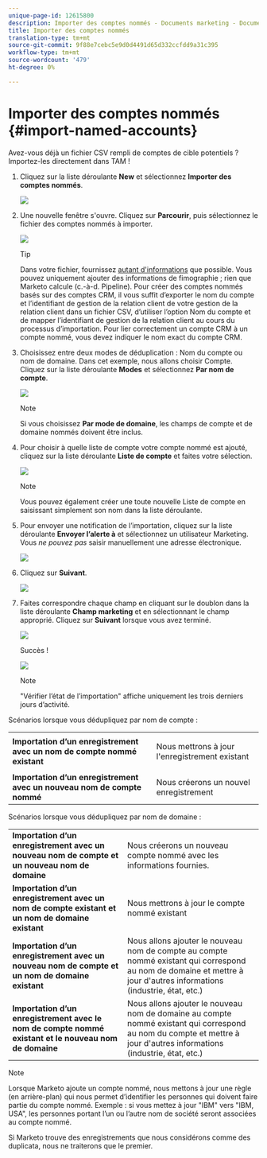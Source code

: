 ```yaml
---
unique-page-id: 12615800
description: Importer des comptes nommés - Documents marketing - Documentation du produit
title: Importer des comptes nommés
translation-type: tm+mt
source-git-commit: 9f88e7cebc5e9d0d4491d65d332ccfdd9a31c395
workflow-type: tm+mt
source-wordcount: '479'
ht-degree: 0%

---
```



# Importer des comptes nommés {#import-named-accounts}

Avez-vous déjà un fichier CSV rempli de comptes de cible potentiels ? Importez-les directement dans TAM !

1. Cliquez sur la liste déroulante **New** et sélectionnez **Importer des comptes nommés**.

   ![](assets/inaone.png)

1. Une nouvelle fenêtre s&#39;ouvre. Cliquez sur **Parcourir**, puis sélectionnez le fichier des comptes nommés à importer.

   ![](assets/inatwo.png)

   >[!TIP]
   >
   >Dans votre fichier, fournissez [autant d&#39;informations](/help/marketo/product-docs/target-account-management/target/named-accounts/named-account-overview.md#named-account-attributes) que possible. Vous pouvez uniquement ajouter des informations de fimographie ; rien que Marketo calcule (c.-à-d. Pipeline). Pour créer des comptes nommés basés sur des comptes CRM, il vous suffit d’exporter le nom du compte et l’identifiant de gestion de la relation client de votre gestion de la relation client dans un fichier CSV, d’utiliser l’option Nom du compte et de mapper l’identifiant de gestion de la relation client au cours du processus d’importation. Pour lier correctement un compte CRM à un compte nommé, vous devez indiquer le nom exact du compte CRM.

1. Choisissez entre deux modes de déduplication : Nom du compte ou nom de domaine. Dans cet exemple, nous allons choisir Compte. Cliquez sur la liste déroulante **Modes** et sélectionnez **Par nom de compte**.

   ![](assets/inathree.png)

   >[!NOTE]
   >
   >Si vous choisissez **Par mode de domaine**, les champs de compte et de domaine nommés doivent être inclus.

1. Pour choisir à quelle liste de compte votre compte nommé est ajouté, cliquez sur la liste déroulante **Liste de compte** et faites votre sélection.

   ![](assets/inafour.png)

   >[!NOTE]
   >
   >Vous pouvez également créer une toute nouvelle Liste de compte en saisissant simplement son nom dans la liste déroulante.

1. Pour envoyer une notification de l’importation, cliquez sur la liste déroulante **Envoyer l’alerte à** et sélectionnez un utilisateur Marketing. Vous _ne pouvez pas_ saisir manuellement une adresse électronique.

   ![](assets/inafive-2.png)

1. Cliquez sur **Suivant**.

   ![](assets/inasix-2.png)

1. Faites correspondre chaque champ en cliquant sur le doublon dans la liste déroulante **Champ marketing** et en sélectionnant le champ approprié. Cliquez sur **Suivant** lorsque vous avez terminé.

   ![](assets/inaseven.png)

   Succès !

   ![](assets/inanine.png)

   >[!NOTE]
   >
   >&quot;Vérifier l’état de l’importation&quot; affiche uniquement les trois derniers jours d’activité.

Scénarios lorsque vous dédupliquez par nom de compte :

<table> 
 <tbody> 
  <tr> 
   <td><strong>Importation d’un enregistrement avec un nom de compte nommé existant</strong></td> 
   <td><p>Nous mettrons à jour l'enregistrement existant</p></td> 
  </tr> 
  <tr> 
   <td><strong>Importation d’un enregistrement avec un nouveau nom de compte nommé</strong></td> 
   <td>Nous créerons un nouvel enregistrement</td> 
  </tr> 
 </tbody> 
</table>

Scénarios lorsque vous dédupliquez par nom de domaine :

<table> 
 <tbody> 
  <tr> 
   <td><strong>Importation d’un enregistrement avec un nouveau nom de compte et un nouveau nom de domaine</strong></td> 
   <td>Nous créerons un nouveau compte nommé avec les informations fournies.</td> 
  </tr> 
  <tr> 
   <td><strong>Importation d’un enregistrement avec un nom de compte existant et un nom de domaine existant</strong></td> 
   <td>Nous mettrons à jour le compte nommé existant</td> 
  </tr> 
   <tr> 
   <td><strong>Importation d’un enregistrement avec un nouveau nom de compte et un nom de domaine existant</strong></td> 
   <td>Nous allons ajouter le nouveau nom de compte au compte nommé existant qui correspond au nom de domaine et mettre à jour d'autres informations (industrie, état, etc.)</td> 
  </tr> 
  <tr> 
   <td><strong>Importation d’un enregistrement avec le nom de compte nommé existant et le nouveau nom de domaine</strong></td> 
   <td>Nous allons ajouter le nouveau nom de domaine au compte nommé existant qui correspond au nom du compte et mettre à jour d'autres informations (industrie, état, etc.)</td> 
  </tr> 
 </tbody> 
</table>

>[!NOTE]
>
>Lorsque Marketo ajoute un compte nommé, nous mettons à jour une règle (en arrière-plan) qui nous permet d’identifier les personnes qui doivent faire partie du compte nommé. Exemple : si vous mettez à jour &quot;IBM&quot; vers &quot;IBM, USA&quot;, les personnes portant l’un ou l’autre nom de société seront associées au compte nommé.

Si Marketo trouve des enregistrements que nous considérons comme des duplicata, nous ne traiterons que le premier.
